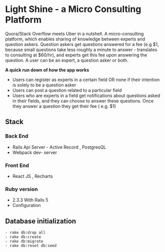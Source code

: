 # Light Shine - a Micro Consulting Platform
Quora/Stack Overflow meets Uber in a nutshell. A micro-consulting platform, which enables sharing of knowledge between experts and question askers. Question askers get questions answered for a fee (e.g $1, because small questions take less roughly a minute to answer - translates to consulting at $60/hr), and experts get this fee upon answering the question. A user can be an expert, a question asker or both. 

**A quick run down of how the app works**
  * Users can register as experts in a certain field OR none if their intention is solely to be a question asker
  * Users can post a question related to a particular field
  * Users who are experts in a field get notifications about questions asked in their fields, and they can choose to answer      these questions. Once they answer a question they get their fee ( e.g. $1)


## Stack 

### Back End 
  * Rails Api Server - Active Record , PostgresQL 
  * Webpack dev- server  
### Front End
  * React JS , Recharts 

### Ruby version
  *  2.3.3 With Rails 5
  * Configuration

## Database initialization
    - rake db:drop all
    - rake db:create
    - rake db:migrate
    - rake db:reset db:seed
